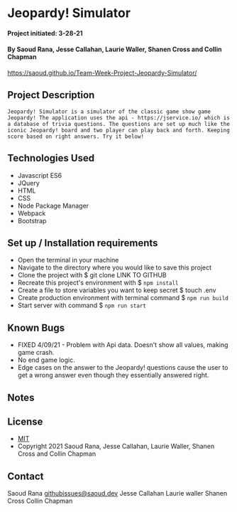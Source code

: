 # Jeopardy! Simulator
#### 
#### Project initiated: 3-28-21
#### By Saoud Rana, Jesse Callahan, Laurie Waller, Shanen Cross and Collin Chapman

https://saoud.github.io/Team-Week-Project-Jeopardy-Simulator/

## Project Description

```
Jeopardy! Simulator is a simulator of the classic game show game Jeopardy! The application uses the api - https://jservice.io/ which is a database of trivia questions. The questions are set up much like the iconic Jeopardy! board and two player can play back and forth. Keeping score based on right answers. Try it below!
```
 
## Technologies Used
* Javascript ES6
* JQuery
* HTML
* CSS
* Node Package Manager
* Webpack
* Bootstrap

## Set up / Installation requirements
* Open the terminal in your machine
* Navigate to the directory where you would like to save this project 
* Clone the project with $ git clone LINK TO GITHUB
* Recreate this project's environment with $ `npm install`
* Create a file to store variables you want to keep secret $ touch .env  
* Create production environment with terminal command $ `npm run build` 
* Start server with command $ `npm run start`
 
## Known Bugs
* FIXED 4/09/21 - Problem with Api data. Doesn't show all values, making game crash. 
* No end game logic. 
* Edge cases on the answer to the Jeopardy! questions cause the user to get a wrong answer even though they essentially answered right. 

## Notes

## License
* [MIT](https://github.com/saoud/Team-Week-Project-Jeopardy-Simulator/blob/main/LICENSE)
* Copyright 2021 Saoud Rana, Jesse Callahan, Laurie Waller, Shanen Cross and Collin Chapman
## Contact
Saoud Rana githubissues@saoud.dev
Jesse Callahan 
Laurie waller
Shanen Cross
Collin Chapman
